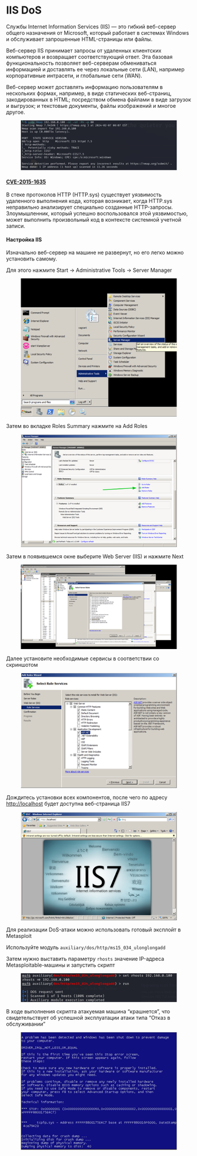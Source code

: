 # IIS DoS

Службы Internet Information Services (IIS) — это гибкий веб-сервер общего назначения от Microsoft, который работает в системах Windows и обслуживает запрошенные HTML-страницы или файлы.

Веб-сервер IIS принимает запросы от удаленных клиентских компьютеров и возвращает соответствующий ответ. Эта базовая функциональность позволяет веб-серверам обмениваться информацией и доставлять ее через локальные сети (LAN), например корпоративные интрасети, и глобальные сети (WAN).

Веб-сервер может доставлять информацию пользователям в нескольких формах, например, в виде статических веб-страниц, закодированных в HTML; посредством обмена файлами в виде загрузок и выгрузок; и текстовые документы, файлы изображений и многое другое.

<figure><img src="../.gitbook/assets/image.png" alt=""><figcaption></figcaption></figure>

#### [CVE-2015-1635](https://nvd.nist.gov/vuln/detail/CVE-2015-1635)

В стеке протоколов HTTP (HTTP.sys) существует уязвимость удаленного выполнения кода, которая возникает, когда HTTP.sys неправильно анализирует специально созданные HTTP-запросы. Злоумышленник, который успешно воспользовался этой уязвимостью, может выполнить произвольный код в контексте системной учетной записи.

#### Настройка IIS

Изначально веб-сервер на машине не развернут, но его легко можно установить самому.

Для этого нажмите Start → Administrative Tools → Server Manager

<figure><img src="../.gitbook/assets/image (1).png" alt=""><figcaption></figcaption></figure>

Затем во вкладке Roles Summary нажмите на Add Roles

<figure><img src="../.gitbook/assets/image (2).png" alt=""><figcaption></figcaption></figure>

Затем в появившемся окне выберите Web Server (IIS) и нажмите Next

<figure><img src="../.gitbook/assets/image (3).png" alt=""><figcaption></figcaption></figure>

Далее установите необходимые сервисы в соответствии со скриншотом

<figure><img src="../.gitbook/assets/image (4).png" alt=""><figcaption></figcaption></figure>

Дождитесь установки всех компонентов, после чего по адресу [http://localhost](http://localhost/) будет доступна веб-страница IIS7

<figure><img src="../.gitbook/assets/image (5).png" alt=""><figcaption></figcaption></figure>

Для реализации DoS-атаки можно использовать готовый эксплойт в Metasploit

Используйте модуль `auxiliary/dos/http/ms15_034_ulonglongadd`

Затем нужно выставить параметру `rhosts` значение IP-адреса Metasploitable-машины и запустить скрипт

<figure><img src="../.gitbook/assets/image (6).png" alt=""><figcaption></figcaption></figure>

В ходе выполнения скрипта атакуемая машина “крашнется”, что свидетельствует об успешной эксплуатации атаки типа “Отказ в обслуживании”

<figure><img src="../.gitbook/assets/image (7).png" alt=""><figcaption></figcaption></figure>
